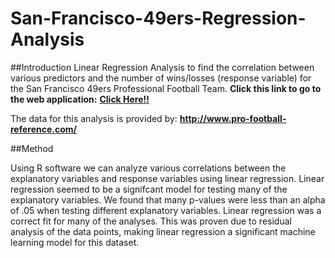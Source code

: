 # San-Francisco-49ers-Regression-Analysis

##Introduction
Linear Regression Analysis to find the correlation between various predictors and the number of wins/losses (response variable) for the San Francisco 49ers Professional Football Team. **Click this link to go to the web application:** [**Click Here!!**](http://jnacino.shinyapps.io/NFL_49ers_Regression_Analysis)

The data for this analysis is provided by: **http://www.pro-football-reference.com/**


##Method

Using R software we can analyze various correlations between the explanatory variables and response variables using linear regression. Linear regression seemed to be a signifcant model for testing many of the explanatory variables. We found that many p-values were less than an alpha of .05 when testing different explanatory variables. Linear regression was a correct fit for many of the analyses. This was proven due to residual analysis of the data points, making linear regression a significant machine learning model for this dataset.



